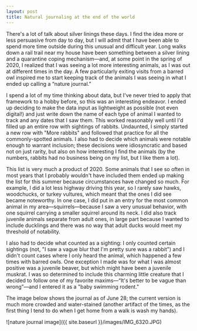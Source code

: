 ```yaml
---
layout: post
title: Natural journaling at the end of the world
---
```


There's a lot of talk about silver linings these days. I find the idea more or less persuasive from day to day, but I will admit that I have been able to spend more time outside during this unusual and difficult year. Long walks down a rail trail near my house have been something between a silver lining and a quarantine coping mechanism—and, at some point in the spring of 2020, I realized that I was seeing a lot more interesting animals, as I was out at different times in the day. A few particularly exiting visits from a barred owl inspired me to start keeping track of the animals I was seeing in what I ended up calling a “nature journal.”

I spend a lot of my time thinking about data, but I've never tried to apply that framework to a hobby before, so this was an interesting endeavor. I ended up deciding to make the data input as lightweight as possible (not even digital!) and just write down the name of each type of animal I wanted to track and any dates that I saw them. This worked reasonably well until I'd filled up an entire row with sightings of rabbits. Undaunted, I simply started a new row with "More rabbits" and followed that practice for all the commonly-spotted animals. I also had to decide which animals were notable enough to warrant inclusion; these decisions were idiosyncratic and based not on just rarity, but also on how interesting I find the animals (by the numbers, rabbits had no business being on my list, but I like them a lot). 

This list is very much a product of 2020. Some animals that I see so often in most years that I probably wouldn't have included them ended up making the list for this summer because circumstances have changed so much. For example, I did a lot less highway driving this year, so I rarely saw hawks, woodchucks, or turkey vultures, which meant that the ones I did see became noteworthy. In one case, I did put in an entry for the most common animal in my area—squirrels—because I saw a very unusual behavior, with one squirrel carrying a smaller squirrel around its neck. I did also track juvenile animals separate from adult ones, in large part because I wanted to include ducklings and there was no way that adult ducks would meet my threshold of notability. 

I also had to decide what counted as a sighting: I only counted certain sightings (not, "I saw a vague blur that I'm pretty sure was a rabbit") and I didn't count cases where I only heard the animal, which happened a few times with barred owls. One exception I made was for what I was almost positive was a juvenile beaver, but which might have been a juvenile muskrat. I was so determined to include this charming little creature that I decided to follow one of my favorite maxims—“It's better to be vague than wrong”—and I entered it as a "baby swimming rodent."

The image below shows the journal as of June 28; the current version is much more crowded and water-stained (another artifact of the times, as the first thing I tend to do when I get home from a walk is wash my hands). 

![nature journal image]({{ site.baseurl }}/images/IMG_6320.JPG)